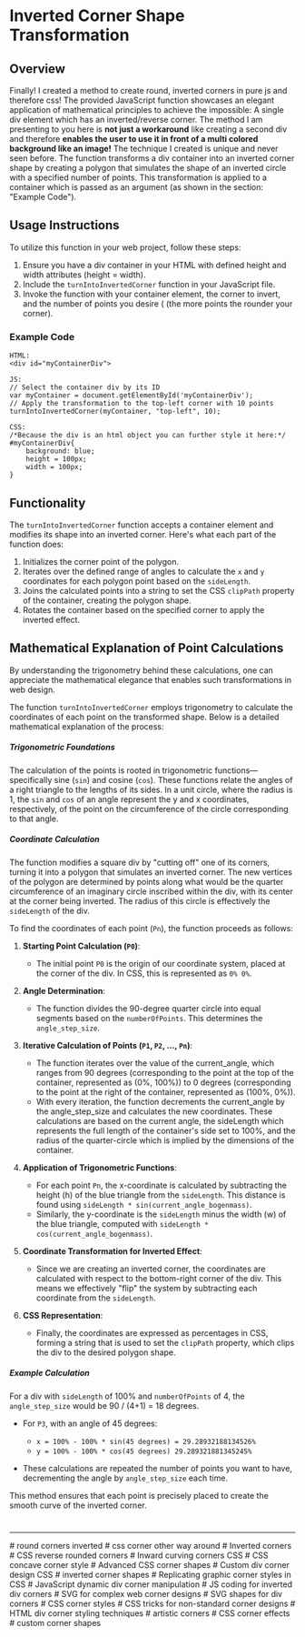 # Inverted Corner Shape Transformation

## Overview
Finally! I created a method to create round, inverted corners in pure js and therefore css!
The provided JavaScript function showcases an elegant application of mathematical principles to achieve the impossible: A single div element which has an inverted/reverse corner.
The method I am presenting to you here is **not just a workaround** like creating a second div and therefore **enables the user to use it in front of a multi colored background like an image!**
The technique I created is unique and never seen before. 
The function transforms a div container into an inverted corner shape by creating a polygon that simulates the shape of an inverted circle with a specified number of points. This transformation is applied to a container which is passed as an argument (as shown in the section: "Example Code").


## Usage Instructions
To utilize this function in your web project, follow these steps:
1. Ensure you have a div container in your HTML with defined height and width attributes (height = width).
2. Include the `turnIntoInvertedCorner` function in your JavaScript file.
3. Invoke the function with your container element, the corner to invert, and the number of points you desire (
    (the more points the rounder your corner).

### Example Code
```
HTML:
<div id="myContainerDiv">

JS:
// Select the container div by its ID
var myContainer = document.getElementById('myContainerDiv');
// Apply the transformation to the top-left corner with 10 points
turnIntoInvertedCorner(myContainer, "top-left", 10);

CSS:
/*Because the div is an html object you can further style it here:*/
#myContainerDiv{
    background: blue;
    height = 100px;
    width = 100px;
}
```

## Functionality
The `turnIntoInvertedCorner` function accepts a container element and modifies its shape into an inverted corner. Here's what each part of the function does:
1. Initializes the corner point of the polygon.
2. Iterates over the defined range of angles to calculate the `x` and `y` coordinates for each polygon point based on the `sideLength`.
3. Joins the calculated points into a string to set the CSS `clipPath` property of the container, creating the polygon shape.
4. Rotates the container based on the specified corner to apply the inverted effect.

## Mathematical Explanation of Point Calculations
By understanding the trigonometry behind these calculations, one can appreciate the mathematical elegance that enables such transformations in web design.

The function `turnIntoInvertedCorner` employs trigonometry to calculate the coordinates of each point on the transformed shape. Below is a detailed mathematical explanation of the process:

##### Trigonometric Foundations
The calculation of the points is rooted in trigonometric functions—specifically sine (`sin`) and cosine (`cos`). These functions relate the angles of a right triangle to the lengths of its sides. In a unit circle, where the radius is 1, the `sin` and `cos` of an angle represent the y and x coordinates, respectively, of the point on the circumference of the circle corresponding to that angle.

##### Coordinate Calculation
The function modifies a square div by "cutting off" one of its corners, turning it into a polygon that simulates an inverted corner. The new vertices of the polygon are determined by points along what would be the quarter circumference of an imaginary circle inscribed within the div, with its center at the corner being inverted. The radius of this circle is effectively the `sideLength` of the div.

To find the coordinates of each point (`Pn`), the function proceeds as follows:

1. **Starting Point Calculation (`P0`)**:
   - The initial point `P0` is the origin of our coordinate system, placed at the corner of the div. In CSS, this is represented as `0% 0%`.

2. **Angle Determination**:
   - The function divides the 90-degree quarter circle into equal segments based on the `numberOfPoints`. This determines the `angle_step_size`.

3. **Iterative Calculation of Points (`P1`, `P2`, ..., `Pn`)**:
   - The function iterates over the value of the current_angle, which ranges from 90 degrees (corresponding to the point at the top of the container, represented as (0%, 100%)) to 0 degrees (corresponding to the point at the right of the container, represented as (100%, 0%)).
   - With every iteration, the function decrements the current_angle by the angle_step_size and calculates the new coordinates. These calculations are based on the current angle, the sideLength which represents the full length of the container's side set to 100%, and the radius of the quarter-circle which is implied by the dimensions of the container.

4. **Application of Trigonometric Functions**:
   - For each point `Pn`, the x-coordinate is calculated by subtracting the height (h) of the blue triangle from the `sideLength`. This distance is found using `sideLength * sin(current_angle_bogenmass)`.
   - Similarly, the y-coordinate is the `sideLength` minus the width (w) of the blue triangle, computed with `sideLength * cos(current_angle_bogenmass)`.

5. **Coordinate Transformation for Inverted Effect**:
   - Since we are creating an inverted corner, the coordinates are calculated with respect to the bottom-right corner of the div. This means we effectively "flip" the system by subtracting each coordinate from the `sideLength`.

6. **CSS Representation**:
   - Finally, the coordinates are expressed as percentages in CSS, forming a string that is used to set the `clipPath` property, which clips the div to the desired polygon shape.

##### Example Calculation
For a div with `sideLength` of 100% and `numberOfPoints` of 4, the `angle_step_size` would be 90 / (4+1) = 18 degrees.

- For `P3`, with an angle of 45 degrees:
  - `x = 100% - 100% * sin(45 degrees) = 29.28932188134526%`
  - `y = 100% - 100% * cos(45 degrees) 29.289321881345245%`

- These calculations are repeated the number of points you want to have, decrementing the angle by `angle_step_size` each time.

This method ensures that each point is precisely placed to create the smooth curve of the inverted corner.

#
#
#

---

\# round corners inverted
\# css corner other way around
\# Inverted corners
\# CSS reverse rounded corners
\# Inward curving corners CSS
\# CSS concave corner style
\# Advanced CSS corner shapes
\# Custom div corner design CSS
\# inverted corner shapes
\# Replicating graphic corner styles in CSS
\# JavaScript dynamic div corner manipulation
\# JS coding for inverted div corners
\# SVG for complex web corner designs
\# SVG shapes for div corners
\# CSS corner styles
\# CSS tricks for non-standard corner designs
\# HTML div corner styling techniques
\# artistic corners
\# CSS corner effects
\# custom corner shapes




